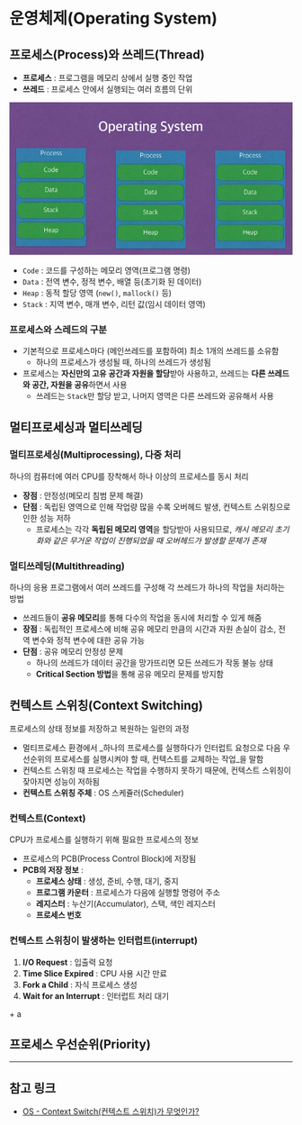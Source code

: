 # 운영체제(Operating System)

## 프로세스(Process)와 쓰레드(Thread)
* **프로세스** : 프로그램을 메모리 상에서 실행 중인 작업
* **쓰레드** : 프로세스 안에서 실행되는 여러 흐름의 단위

![Process와 쓰레드](./images/Process_and_Thread.png)
* `Code` : 코드를 구성하는 메모리 영역(프로그램 명령)
* `Data` : 전역 변수, 정적 변수, 배열 등(초기화 된 데이터)
* `Heap` : 동적 할당 영역 (`new()`, `mallock()` 등)
* `Stack` : 지역 변수, 매개 변수, 리턴 값(임시 데이터 영역)
  
### 프로세스와 스레드의 구분 
* 기본적으로 프로세스마다 (메인쓰레드를 포함하여) 최소 1개의 쓰레드를 소유함
  * 하나의 프로세스가 생성될 때, 하나의 쓰레드가 생성됨
* 프로세스는 **자신만의 고유 공간과 자원을 할당**받아 사용하고, 쓰레드는 **다른 쓰레드와 공간, 자원을 공유**하면서 사용
  * 쓰레드는 `Stack`만 할당 받고, 나머지 영역은 다른 쓰레드와 공유해서 사용

## 멀티프로세싱과 멀티쓰레딩
### 멀티프로세싱(Multiprocessing), 다중 처리
하나의 컴퓨터에 여러 CPU를 장착해서 하나 이상의 프로세스를 동시 처리
* **장점** : 안정성(메모리 침범 문제 해결)
* **단점** : 독립된 영역으로 인해 작업량 많을 수록 오버헤드 발생, 컨텍스트 스위칭으로 인한 성능 저하
  * 프로세스는 각각 **독립된 메모리 영역**을 할당받아 사용되므로, _캐시 메모리 초기화와 같은 무거운 작업이 진행되었을 때 오버헤드가 발생할 문제가 존재_

### 멀티쓰레딩(Multithreading)
하나의 응용 프로그램에서 여러 쓰레드를 구성해 각 쓰레드가 하나의 작업을 처리하는 방법
* 쓰레드들이 **공유 메모리**를 통해 다수의 작업을 동시에 처리할 수 있게 해줌
* **장점** : 독립적인 프로세스에 비해 공유 메모리 만큼의 시간과 자원 손실이 감소, 전역 변수와 정적 변수에 대한 공유 가능
* **단점** : 공유 메모리 안정성 문제
  * 하나의 쓰레드가 데이터 공간을 망가뜨리면 모든 쓰레드가 작동 불능 상태
  * **Critical Section 방법**을 통해 공유 메모리 문제를 방지함

## 컨텍스트 스위칭(Context Switching)
프로세스의 상태 정보를 저장하고 복원하는 일련의 과정
* 멀티프로세스 환경에서 _하나의 프로세스를 실행하다가 인터럽트 요청으로 다음 우선순위의 프로세스를 실행시켜야 할 때, 컨텍스트를 교체하는 작업_을 말함 
* 컨텍스트 스위칭 때 프로세스는 작업을 수행하지 못하기 때문에, 컨텍스트 스위칭이 잦아지면 성능이 저하됨
* **컨텍스트 스위칭 주체** : OS 스케쥴러(Scheduler)

### 컨텍스트(Context)
CPU가 프로세스를 실행하기 위해 필요한 프로세스의 정보
* 프로세스의 PCB(Process Control Block)에 저장됨
* **PCB의 저장 정보** :
  * **프로세스 상태** : 생성, 준비, 수행, 대기, 중지
  * **프로그램 카운터** : 프로세스가 다음에 실행할 명령어 주소
  * **레지스터** : 누산기(Accumulator), 스택, 색인 레지스터
  * **프로세스 번호**
  
### 컨텍스트 스위칭이 발생하는 인터럽트(interrupt)
1. **I/O Request** : 입출력 요청
2. **Time Slice Expired** : CPU 사용 시간 만료
3. **Fork a Child** : 자식 프로세스 생성
4. **Wait for an Interrupt** : 인터럽트 처리 대기

\+ a
 
## 프로세스 우선순위(Priority)


***
## 참고 링크
* [OS - Context Switch(컨텍스트 스위치)가 무엇인가?](https://jeong-pro.tistory.com/93)
